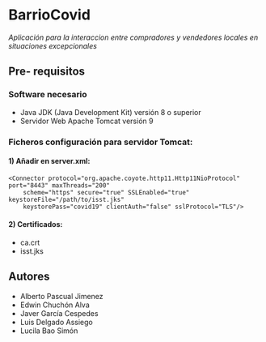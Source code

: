 # BarrioCovid
_Aplicación para la interaccion entre compradores y vendedores locales en situaciones excepcionales_

## Pre- requisitos
### Software necesario

- Java JDK (Java Development Kit) versión 8 o superior
- Servidor Web Apache Tomcat versión 9

### Ficheros configuración para servidor Tomcat:

#### 1) Añadir en server.xml: 
```
<Connector protocol="org.apache.coyote.http11.Http11NioProtocol" port="8443" maxThreads="200"
    scheme="https" secure="true" SSLEnabled="true" keystoreFile="/path/to/isst.jks"
    keystorePass="covid19" clientAuth="false" sslProtocol="TLS"/>
```
    
#### 2) Certificados:
- ca.crt
- isst.jks

## Autores
* Alberto Pascual Jimenez
* Edwin Chuchón Alva
* Javer García Cespedes
* Luis Delgado Assiego
* Lucila Bao Simón
